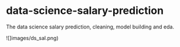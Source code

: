 # data-science-salary-prediction
The data science salary prediction, cleaning, model building and eda.

  ![]images/ds_sal.png)


